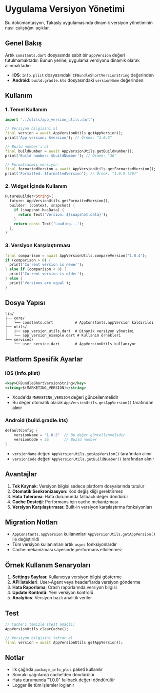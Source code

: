 # Uygulama Versiyon Yönetimi

Bu dokümantasyon, Takasly uygulamasında dinamik versiyon yönetiminin nasıl çalıştığını açıklar.

## Genel Bakış

Artık `constants.dart` dosyasında sabit bir `appVersion` değeri tutulmamaktadır. Bunun yerine, uygulama versiyonu dinamik olarak alınmaktadır:

- **iOS**: `Info.plist` dosyasındaki `CFBundleShortVersionString` değerinden
- **Android**: `build.gradle.kts` dosyasındaki `versionName` değerinden

## Kullanım

### 1. Temel Kullanım

```dart
import '../utils/app_version_utils.dart';

// Versiyon bilgisini al
final version = await AppVersionUtils.getAppVersion();
print('App version: $version'); // Örnek: "1.0.5"

// Build number'ı al
final buildNumber = await AppVersionUtils.getBuildNumber();
print('Build number: $buildNumber'); // Örnek: "36"

// Formatlanmış versiyon
final formattedVersion = await AppVersionUtils.getFormattedVersion();
print('Formatted: $formattedVersion'); // Örnek: "1.0.5 (36)"
```

### 2. Widget İçinde Kullanım

```dart
FutureBuilder<String>(
  future: AppVersionUtils.getFormattedVersion(),
  builder: (context, snapshot) {
    if (snapshot.hasData) {
      return Text('Version: ${snapshot.data}');
    }
    return const Text('Loading...');
  },
)
```

### 3. Versiyon Karşılaştırması

```dart
final comparison = await AppVersionUtils.compareVersion('1.0.4');
if (comparison > 0) {
  print('Current version is newer');
} else if (comparison < 0) {
  print('Current version is older');
} else {
  print('Versions are equal');
}
```

## Dosya Yapısı

```
lib/
├── core/
│   └── constants.dart          # AppConstants.appVersion kaldırıldı
├── utils/
│   ├── app_version_utils.dart  # Dinamik versiyon yönetimi
│   └── app_version_example.dart # Kullanım örnekleri
└── services/
    └── user_service.dart       # AppVersionUtils kullanıyor
```

## Platform Spesifik Ayarlar

### iOS (Info.plist)
```xml
<key>CFBundleShortVersionString</key>
<string>$(MARKETING_VERSION)</string>
```
- Xcode'da `MARKETING_VERSION` değeri güncellenmelidir
- Bu değer otomatik olarak `AppVersionUtils.getAppVersion()` tarafından alınır

### Android (build.gradle.kts)
```kotlin
defaultConfig {
    versionName = "1.0.5"  // Bu değer güncellenmelidir
    versionCode = 36       // Build number
}
```
- `versionName` değeri `AppVersionUtils.getAppVersion()` tarafından alınır
- `versionCode` değeri `AppVersionUtils.getBuildNumber()` tarafından alınır

## Avantajlar

1. **Tek Kaynak**: Versiyon bilgisi sadece platform dosyalarında tutulur
2. **Otomatik Senkronizasyon**: Kod değişikliği gerektirmez
3. **Hata Toleransı**: Hata durumunda fallback değer döndürür
4. **Cache Desteği**: Performans için cache mekanizması
5. **Versiyon Karşılaştırması**: Built-in versiyon karşılaştırma fonksiyonları

## Migration Notları

- `AppConstants.appVersion` kullanımları `AppVersionUtils.getAppVersion()` ile değiştirildi
- Tüm versiyon kullanımları artık `async` fonksiyonlardır
- Cache mekanizması sayesinde performans etkilenmez

## Örnek Kullanım Senaryoları

1. **Settings Sayfası**: Kullanıcıya versiyon bilgisi gösterme
2. **API İstekleri**: User-Agent veya header'larda versiyon gönderme
3. **Hata Raporlama**: Crash raporlarında versiyon bilgisi
4. **Update Kontrolü**: Yeni versiyon kontrolü
5. **Analytics**: Versiyon bazlı analitik veriler

## Test

```dart
// Cache'i temizle (test amaçlı)
AppVersionUtils.clearCache();

// Versiyon bilgisini tekrar al
final version = await AppVersionUtils.getAppVersion();
```

## Notlar

- İlk çağrıda `package_info_plus` paketi kullanılır
- Sonraki çağrılarda cache'den döndürülür
- Hata durumunda "1.0.0" fallback değeri döndürülür
- Logger ile tüm işlemler loglanır
